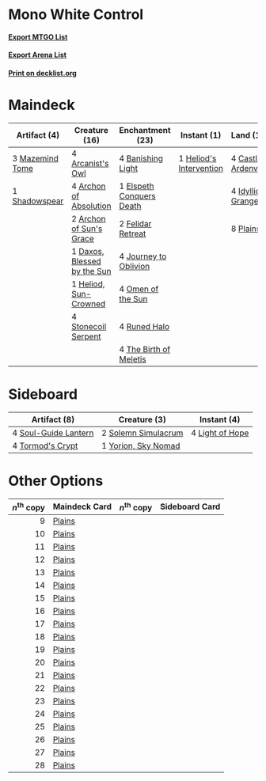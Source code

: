 # Mono White Control

#### [Export MTGO List](../collection/Mono%20White%20Control/Mono%20White%20Control.txt)
#### [Export Arena List](../collection/Mono%20White%20Control/Mono%20White%20Control_arena.txt)
#### [Print on decklist.org](http://decklist.org/?deckmain=4%09Arcanist's%20Owl%0A4%09Archon%20of%20Absolution%0A2%09Archon%20of%20Sun's%20Grace%0A4%09Banishing%20Light%0A4%09Castle%20Ardenvale%0A1%09Daxos,%20Blessed%20by%20the%20Sun%0A1%09Elspeth%20Conquers%20Death%0A2%09Felidar%20Retreat%0A1%09Heliod's%20Intervention%0A1%09Heliod,%20Sun-Crowned%0A4%09Idyllic%20Grange%0A4%09Journey%20to%20Oblivion%0A3%09Mazemind%20Tome%0A4%09Omen%20of%20the%20Sun%0A8%09Plains%0A4%09Runed%20Halo%0A1%09Shadowspear%0A4%09Stonecoil%20Serpent%0A4%09The%20Birth%20of%20Meletis&deckside=4%09Light%20of%20Hope%0A2%09Solemn%20Simulacrum%0A4%09Soul-Guide%20Lantern%0A4%09Tormod's%20Crypt%0A1%09Yorion,%20Sky%20Nomad)
# Maindeck

|                                       Artifact (4)                                       |                                            Creature (16)                                             |                                         Enchantment (23)                                          |                                           Instant (1)                                            |                                          Land (16)                                          |
|------------------------------------------------------------------------------------------|------------------------------------------------------------------------------------------------------|---------------------------------------------------------------------------------------------------|--------------------------------------------------------------------------------------------------|---------------------------------------------------------------------------------------------|
|3 [Mazemind Tome](http://gatherer.wizards.com/Pages/Card/Details.aspx?multiverseid=485555)|4 [Arcanist's Owl](http://gatherer.wizards.com/Pages/Card/Details.aspx?multiverseid=473168)           |4 [Banishing Light](http://gatherer.wizards.com/Pages/Card/Details.aspx?multiverseid=405135)       |1 [Heliod's Intervention](http://gatherer.wizards.com/Pages/Card/Details.aspx?multiverseid=476270)|4 [Castle Ardenvale](http://gatherer.wizards.com/Pages/Card/Details.aspx?multiverseid=473200)|
|1 [Shadowspear](http://gatherer.wizards.com/Pages/Card/Details.aspx?multiverseid=476487)  |4 [Archon of Absolution](http://gatherer.wizards.com/Pages/Card/Details.aspx?multiverseid=472965)     |1 [Elspeth Conquers Death](http://gatherer.wizards.com/Pages/Card/Details.aspx?multiverseid=476264)|                                                                                                  |4 [Idyllic Grange](http://gatherer.wizards.com/Pages/Card/Details.aspx?multiverseid=473208)  |
|                                                                                          |2 [Archon of Sun's Grace](http://gatherer.wizards.com/Pages/Card/Details.aspx?multiverseid=476254)    |2 [Felidar Retreat](http://gatherer.wizards.com/Pages/Card/Details.aspx?multiverseid=491638)       |                                                                                                  |8 [Plains](http://gatherer.wizards.com/Pages/Card/Details.aspx?multiverseid=439856)          |
|                                                                                          |1 [Daxos, Blessed by the Sun](http://gatherer.wizards.com/Pages/Card/Details.aspx?multiverseid=476260)|4 [Journey to Oblivion](http://gatherer.wizards.com/Pages/Card/Details.aspx?multiverseid=491639)   |                                                                                                  |                                                                                             |
|                                                                                          |1 [Heliod, Sun-Crowned](http://gatherer.wizards.com/Pages/Card/Details.aspx?multiverseid=476269)      |4 [Omen of the Sun](http://gatherer.wizards.com/Pages/Card/Details.aspx?multiverseid=476281)       |                                                                                                  |                                                                                             |
|                                                                                          |4 [Stonecoil Serpent](http://gatherer.wizards.com/Pages/Card/Details.aspx?multiverseid=473197)        |4 [Runed Halo](http://gatherer.wizards.com/Pages/Card/Details.aspx?multiverseid=154005)            |                                                                                                  |                                                                                             |
|                                                                                          |                                                                                                      |4 [The Birth of Meletis](http://gatherer.wizards.com/Pages/Card/Details.aspx?multiverseid=476256)  |                                                                                                  |                                                                                             |


# Sideboard

|                                         Artifact (8)                                          |                                         Creature (3)                                         |                                       Instant (4)                                        |
|-----------------------------------------------------------------------------------------------|----------------------------------------------------------------------------------------------|------------------------------------------------------------------------------------------|
|4 [Soul-Guide Lantern](http://gatherer.wizards.com/Pages/Card/Details.aspx?multiverseid=476488)|2 [Solemn Simulacrum](http://gatherer.wizards.com/Pages/Card/Details.aspx?multiverseid=389682)|4 [Light of Hope](http://gatherer.wizards.com/Pages/Card/Details.aspx?multiverseid=479540)|
|4 [Tormod's Crypt](http://gatherer.wizards.com/Pages/Card/Details.aspx?multiverseid=389723)    |1 [Yorion, Sky Nomad](http://gatherer.wizards.com/Pages/Card/Details.aspx?multiverseid=479752)|                                                                                          |


# Other Options

|*n*<sup>th</sup> copy|                                  Maindeck Card                                  |*n*<sup>th</sup> copy|Sideboard Card|
|--------------------:|---------------------------------------------------------------------------------|---------------------|--------------|
|                    9|[Plains](http://gatherer.wizards.com/Pages/Card/Details.aspx?multiverseid=439856)|                     |              |
|                   10|[Plains](http://gatherer.wizards.com/Pages/Card/Details.aspx?multiverseid=439856)|                     |              |
|                   11|[Plains](http://gatherer.wizards.com/Pages/Card/Details.aspx?multiverseid=439856)|                     |              |
|                   12|[Plains](http://gatherer.wizards.com/Pages/Card/Details.aspx?multiverseid=439856)|                     |              |
|                   13|[Plains](http://gatherer.wizards.com/Pages/Card/Details.aspx?multiverseid=439856)|                     |              |
|                   14|[Plains](http://gatherer.wizards.com/Pages/Card/Details.aspx?multiverseid=439856)|                     |              |
|                   15|[Plains](http://gatherer.wizards.com/Pages/Card/Details.aspx?multiverseid=439856)|                     |              |
|                   16|[Plains](http://gatherer.wizards.com/Pages/Card/Details.aspx?multiverseid=439856)|                     |              |
|                   17|[Plains](http://gatherer.wizards.com/Pages/Card/Details.aspx?multiverseid=439856)|                     |              |
|                   18|[Plains](http://gatherer.wizards.com/Pages/Card/Details.aspx?multiverseid=439856)|                     |              |
|                   19|[Plains](http://gatherer.wizards.com/Pages/Card/Details.aspx?multiverseid=439856)|                     |              |
|                   20|[Plains](http://gatherer.wizards.com/Pages/Card/Details.aspx?multiverseid=439856)|                     |              |
|                   21|[Plains](http://gatherer.wizards.com/Pages/Card/Details.aspx?multiverseid=439856)|                     |              |
|                   22|[Plains](http://gatherer.wizards.com/Pages/Card/Details.aspx?multiverseid=439856)|                     |              |
|                   23|[Plains](http://gatherer.wizards.com/Pages/Card/Details.aspx?multiverseid=439856)|                     |              |
|                   24|[Plains](http://gatherer.wizards.com/Pages/Card/Details.aspx?multiverseid=439856)|                     |              |
|                   25|[Plains](http://gatherer.wizards.com/Pages/Card/Details.aspx?multiverseid=439856)|                     |              |
|                   26|[Plains](http://gatherer.wizards.com/Pages/Card/Details.aspx?multiverseid=439856)|                     |              |
|                   27|[Plains](http://gatherer.wizards.com/Pages/Card/Details.aspx?multiverseid=439856)|                     |              |
|                   28|[Plains](http://gatherer.wizards.com/Pages/Card/Details.aspx?multiverseid=439856)|                     |              |

